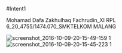 #Intent1

Mohamad Dafa Zakhulhaq Fachrudin_XI RPL 6_20_4755/1474.070_SMKTELKOM MALANG

![screenshot_2016-10-09-20-15-49-159 1](https://cloud.githubusercontent.com/assets/22130797/19220709/f4c46558-8e5d-11e6-988a-4f414085b9a1.png)
![screenshot_2016-10-09-20-15-45-223 1](https://cloud.githubusercontent.com/assets/22130797/19220729/764960a6-8e5e-11e6-9e43-481fc117f7e1.png)


